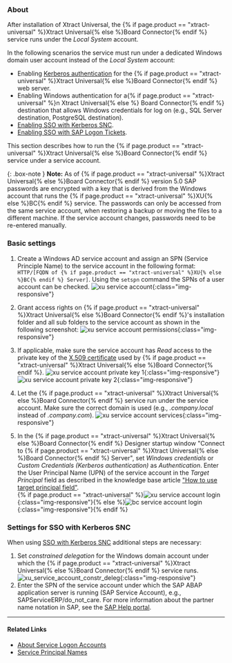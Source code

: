 ### About

After installation of Xtract Universal, the {% if page.product == "xtract-universal" %}Xtract Universal{% else %}Board Connector{% endif %} service runs under the *Local System* account.

In the following scenarios the service must run under a dedicated Windows domain user account instead of the *Local System* account:

- Enabling [Kerberos authentication](../security/server-security#restrict-access-to-windows-ad-users-kerberos-authentication) for the {% if page.product == "xtract-universal" %}Xtract Universal{% else %}Board Connector{% endif %} web server.
- Enabling Windows authentication for a{% if page.product == "xtract-universal" %}n Xtract Universal{% else %} Board Connector{% endif %} destination that allows Windows credentials for log on (e.g., SQL Server destination, PostgreSQL destination).
- [Enabling SSO with Kerberos SNC](https://kb.theobald-software.com/xtract-universal/sso-with-kerberos-snc).
- [Enabling SSO with SAP Logon Tickets](https://kb.theobald-software.com/xtract-universal/sso-with-logon-ticket).

This section describes how to run the {% if page.product == "xtract-universal" %}Xtract Universal{% else %}Board Connector{% endif %} service under a service account.

{: .box-note }
**Note:** As of {% if page.product == "xtract-universal" %}Xtract Universal{% else %}Board Connector{% endif %} version 5.0 SAP passwords are encrypted with a key that is derived from the Windows account that runs the {% if page.product == "xtract-universal" %}XU{% else %}BC{% endif %} service.
The passwords can only be accessed from the same service account, when restoring a backup or moving the files to a different machine. 
If the service account changes, passwords need to be re-entered manually.

### Basic settings

1. Create a Windows AD service account and assign an SPN (Service Principle Name) to the service account in the following format: ```HTTP/[FQDN of {% if page.product == "xtract-universal" %}XU{% else %}BC{% endif %} Server]```.
Using the ```setspn``` command the SPNs of a user account can be checked.
![xu service account](/img/content/xu/xu-service-account-SPN.png){:class="img-responsive"}

2. Grant access rights on {% if page.product == "xtract-universal" %}Xtract Universal{% else %}Board Connector{% endif %}'s installation folder and all sub folders to the service account as shown in the following screenshot:
![xu service account permissions](/img/content/xu/xu-service-account-permissions.png){:class="img-responsive"}

3. If applicable, make sure the service account has *Read* access to the private key of the [X.509 certificate](../security/install-x.509-Certificate) used by {% if page.product == "xtract-universal" %}Xtract Universal{% else %}Board Connector{% endif %}.
![xu service account private key 1](/img/content/xu/xu-service-account-privatekey_1.png){:class="img-responsive"}
![xu service account private key 2](/img/content/xu/xu-service-account-privatekey_2.png){:class="img-responsive"}

4. Let the {% if page.product == "xtract-universal" %}Xtract Universal{% else %}Board Connector{% endif %} service run under the service account. Make sure the correct domain is used (e.g., *.company.local* instead of *.company.com*).
![xu service account services](/img/content/xu/xu-service-account-services.png){:class="img-responsive"}

5. In the {% if page.product == "xtract-universal" %}Xtract Universal{% else %}Board Connector{% endif %} Designer startup window "Connect to {% if page.product == "xtract-universal" %}Xtract Universal{% else %}Board Connector{% endif %} Server", set *Windows credentials* or *Custom Credentials (Kerberos authentication)* as *Authentication*. Enter the User Principal Name (UPN) of the service account in the *Target Principal* field as described in the knowledge base article ["How to use target principal field"](https://kb.theobald-software.com/xtract-universal/target-principal-TPN).<br>
{% if page.product == "xtract-universal" %}![xu service account login](/img/content/xu/xu-service-account-login.png){:class="img-responsive"}{% else %}![bc service account login](/img/content/bc-service-account-login.png){:class="img-responsive"}{% endif %}

### Settings for SSO with Kerberos SNC

When using [SSO with Kerberos SNC](https://kb.theobald-software.com/xtract-universal/sso-with-kerberos-snc) additional steps are necessary:<br>

1. Set *constrained delegation* for the Windows domain account under which the {% if page.product == "xtract-universal" %}Xtract Universal{% else %}Board Connector{% endif %} service runs.
![xu_service_account_constr_deleg](/img/content/XU_SSO_WinAD_Delegation.png){:class="img-responsive"}
2. Enter the SPN of the service account under which the SAP ABAP application server is running (SAP Service Account), e.g., SAPServiceERP/do_not_care.
For more information about the partner name notation in SAP, see the [SAP Help portal](https://help.sap.com/viewer/e815bb97839a4d83be6c4fca48ee5777/7.5.9/en-US/440ebb40b9920d1be10000000a114a6b.html).


*********
#### Related Links
- [About Service Logon Accounts](https://docs.microsoft.com/en-us/windows/win32/ad/about-service-logon-accounts)
- [Service Principal Names](https://docs.microsoft.com/en-us/windows/win32/ad/service-principal-names)

